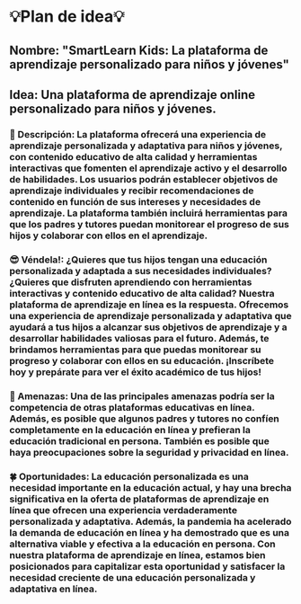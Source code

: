 # 💡Plan de idea💡

## Nombre: "SmartLearn Kids: La plataforma de aprendizaje personalizado para niños y jóvenes"

## Idea: Una plataforma de aprendizaje online personalizado para niños y jóvenes.

### 📄 Descripción: La plataforma ofrecerá una experiencia de aprendizaje personalizada y adaptativa para niños y jóvenes, con contenido educativo de alta calidad y herramientas interactivas que fomenten el aprendizaje activo y el desarrollo de habilidades. Los usuarios podrán establecer objetivos de aprendizaje individuales y recibir recomendaciones de contenido en función de sus intereses y necesidades de aprendizaje. La plataforma también incluirá herramientas para que los padres y tutores puedan monitorear el progreso de sus hijos y colaborar con ellos en el aprendizaje.

### 😎 Véndela!: ¿Quieres que tus hijos tengan una educación personalizada y adaptada a sus necesidades individuales? ¿Quieres que disfruten aprendiendo con herramientas interactivas y contenido educativo de alta calidad? Nuestra plataforma de aprendizaje en línea es la respuesta. Ofrecemos una experiencia de aprendizaje personalizada y adaptativa que ayudará a tus hijos a alcanzar sus objetivos de aprendizaje y a desarrollar habilidades valiosas para el futuro. Además, te brindamos herramientas para que puedas monitorear su progreso y colaborar con ellos en su educación. ¡Inscríbete hoy y prepárate para ver el éxito académico de tus hijos!

### 👀 Amenazas: Una de las principales amenazas podría ser la competencia de otras plataformas educativas en línea. Además, es posible que algunos padres y tutores no confíen completamente en la educación en línea y prefieran la educación tradicional en persona. También es posible que haya preocupaciones sobre la seguridad y privacidad en línea.

### 🍀 Oportunidades: La educación personalizada es una necesidad importante en la educación actual, y hay una brecha significativa en la oferta de plataformas de aprendizaje en línea que ofrecen una experiencia verdaderamente personalizada y adaptativa. Además, la pandemia ha acelerado la demanda de educación en línea y ha demostrado que es una alternativa viable y efectiva a la educación en persona. Con nuestra plataforma de aprendizaje en línea, estamos bien posicionados para capitalizar esta oportunidad y satisfacer la necesidad creciente de una educación personalizada y adaptativa en línea.